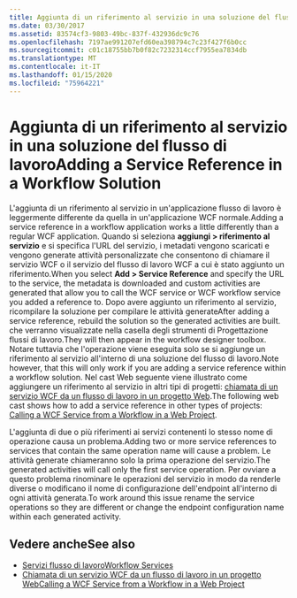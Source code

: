 ```yaml
---
title: Aggiunta di un riferimento al servizio in una soluzione del flusso di lavoro
ms.date: 03/30/2017
ms.assetid: 83574cf3-9803-49bc-837f-432936dc9c76
ms.openlocfilehash: 7197ae991207efd60ea398794c7c23f427f6b0cc
ms.sourcegitcommit: c01c18755bb7b0f82c7232314ccf7955ea7834db
ms.translationtype: MT
ms.contentlocale: it-IT
ms.lasthandoff: 01/15/2020
ms.locfileid: "75964221"
---
```

# <a name="adding-a-service-reference-in-a-workflow-solution"></a><span data-ttu-id="ef238-102">Aggiunta di un riferimento al servizio in una soluzione del flusso di lavoro</span><span class="sxs-lookup"><span data-stu-id="ef238-102">Adding a Service Reference in a Workflow Solution</span></span>

<span data-ttu-id="ef238-103">L'aggiunta di un riferimento al servizio in un'applicazione flusso di lavoro è leggermente differente da quella in un'applicazione WCF normale.</span><span class="sxs-lookup"><span data-stu-id="ef238-103">Adding a service reference in a workflow application works a little differently than a regular WCF application.</span></span> <span data-ttu-id="ef238-104">Quando si seleziona **aggiungi > riferimento al servizio** e si specifica l'URL del servizio, i metadati vengono scaricati e vengono generate attività personalizzate che consentono di chiamare il servizio WCF o il servizio del flusso di lavoro WCF a cui è stato aggiunto un riferimento.</span><span class="sxs-lookup"><span data-stu-id="ef238-104">When you select **Add > Service Reference** and specify the URL to the service, the metadata is downloaded and custom activities are generated that allow you to call the WCF service or WCF workflow service you added a reference to.</span></span> <span data-ttu-id="ef238-105">Dopo avere aggiunto un riferimento al servizio, ricompilare la soluzione per compilare le attività generate</span><span class="sxs-lookup"><span data-stu-id="ef238-105">After adding a service reference, rebuild the solution so the generated activities are built.</span></span> <span data-ttu-id="ef238-106">che verranno visualizzate nella casella degli strumenti di Progettazione flussi di lavoro.</span><span class="sxs-lookup"><span data-stu-id="ef238-106">They will then appear in the workflow designer toolbox.</span></span> <span data-ttu-id="ef238-107">Notare tuttavia che l'operazione viene eseguita solo se si aggiunge un riferimento al servizio all'interno di una soluzione del flusso di lavoro.</span><span class="sxs-lookup"><span data-stu-id="ef238-107">Note however, that this will only work if you are adding a service reference within a workflow solution.</span></span> <span data-ttu-id="ef238-108">Nel cast Web seguente viene illustrato come aggiungere un riferimento al servizio in altri tipi di progetti: [chiamata di un servizio WCF da un flusso di lavoro in un progetto Web](https://docs.microsoft.com/archive/blogs/endpoint/how-to-consume-a-wcf-service-from-a-wf4-workflow).</span><span class="sxs-lookup"><span data-stu-id="ef238-108">The following web cast shows how to add a service reference in other types of projects: [Calling a WCF Service from a Workflow in a Web Project](https://docs.microsoft.com/archive/blogs/endpoint/how-to-consume-a-wcf-service-from-a-wf4-workflow).</span></span>

<span data-ttu-id="ef238-109">L'aggiunta di due o più riferimenti ai servizi contenenti lo stesso nome di operazione causa un problema.</span><span class="sxs-lookup"><span data-stu-id="ef238-109">Adding two or more service references to services that contain the same operation name will cause a problem.</span></span> <span data-ttu-id="ef238-110">Le attività generate chiameranno solo la prima operazione del servizio.</span><span class="sxs-lookup"><span data-stu-id="ef238-110">The generated activities will call only the first service operation.</span></span> <span data-ttu-id="ef238-111">Per ovviare a questo problema rinominare le operazioni del servizio in modo da renderle diverse o modificano il nome di configurazione dell'endpoint all'interno di ogni attività generata.</span><span class="sxs-lookup"><span data-stu-id="ef238-111">To work around this issue rename the service operations so they are different or change the endpoint configuration name within each generated activity.</span></span>

## <a name="see-also"></a><span data-ttu-id="ef238-112">Vedere anche</span><span class="sxs-lookup"><span data-stu-id="ef238-112">See also</span></span>

- [<span data-ttu-id="ef238-113">Servizi flusso di lavoro</span><span class="sxs-lookup"><span data-stu-id="ef238-113">Workflow Services</span></span>](../../../../docs/framework/wcf/feature-details/workflow-services.md)
- [<span data-ttu-id="ef238-114">Chiamata di un servizio WCF da un flusso di lavoro in un progetto Web</span><span class="sxs-lookup"><span data-stu-id="ef238-114">Calling a WCF Service from a Workflow in a Web Project</span></span>](https://docs.microsoft.com/archive/blogs/endpoint/how-to-consume-a-wcf-service-from-a-wf4-workflow)
